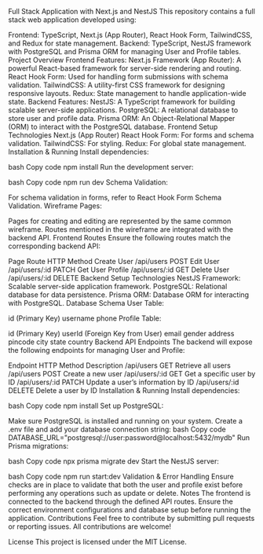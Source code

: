 Full Stack Application with Next.js and NestJS
This repository contains a full stack web application developed using:

Frontend: TypeScript, Next.js (App Router), React Hook Form, TailwindCSS, and Redux for state management.
Backend: TypeScript, NestJS framework with PostgreSQL and Prisma ORM for managing User and Profile tables.
Project Overview
Frontend Features:
Next.js Framework (App Router): A powerful React-based framework for server-side rendering and routing.
React Hook Form: Used for handling form submissions with schema validation.
TailwindCSS: A utility-first CSS framework for designing responsive layouts.
Redux: State management to handle application-wide state.
Backend Features:
NestJS: A TypeScript framework for building scalable server-side applications.
PostgreSQL: A relational database to store user and profile data.
Prisma ORM: An Object-Relational Mapper (ORM) to interact with the PostgreSQL database.
Frontend Setup
Technologies
Next.js (App Router)
React Hook Form: For forms and schema validation.
TailwindCSS: For styling.
Redux: For global state management.
Installation & Running
Install dependencies:

bash
Copy code
npm install
Run the development server:

bash
Copy code
npm run dev
Schema Validation:

For schema validation in forms, refer to React Hook Form Schema Validation.
Wireframe Pages:

Pages for creating and editing are represented by the same common wireframe.
Routes mentioned in the wireframe are integrated with the backend API.
Frontend Routes
Ensure the following routes match the corresponding backend API:

Page	Route	HTTP Method
Create User	/api/users	POST
Edit User	/api/users/:id	PATCH
Get User Profile	/api/users/:id	GET
Delete User	/api/users/:id	DELETE
Backend Setup
Technologies
NestJS Framework: Scalable server-side application framework.
PostgreSQL: Relational database for data persistence.
Prisma ORM: Database ORM for interacting with PostgreSQL.
Database Schema
User Table:

id (Primary Key)
username
phone
Profile Table:

id (Primary Key)
userId (Foreign Key from User)
email
gender
address
pincode
city
state
country
Backend API Endpoints
The backend will expose the following endpoints for managing User and Profile:

Endpoint	HTTP Method	Description
/api/users	GET	Retrieve all users
/api/users	POST	Create a new user
/api/users/:id	GET	Get a specific user by ID
/api/users/:id	PATCH	Update a user’s information by ID
/api/users/:id	DELETE	Delete a user by ID
Installation & Running
Install dependencies:

bash
Copy code
npm install
Set up PostgreSQL:

Make sure PostgreSQL is installed and running on your system.
Create a .env file and add your database connection string:
bash
Copy code
DATABASE_URL="postgresql://user:password@localhost:5432/mydb"
Run Prisma migrations:

bash
Copy code
npx prisma migrate dev
Start the NestJS server:

bash
Copy code
npm run start:dev
Validation & Error Handling
Ensure checks are in place to validate that both the user and profile exist before performing any operations such as update or delete.
Notes
The frontend is connected to the backend through the defined API routes.
Ensure the correct environment configurations and database setup before running the application.
Contributions
Feel free to contribute by submitting pull requests or reporting issues. All contributions are welcome!

License
This project is licensed under the MIT License.
